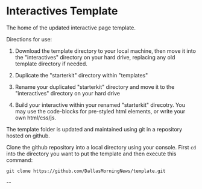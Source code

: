 Interactives Template
========

The home of the updated interactive page template.

Directions for use:

1. Download the template directory to your local machine, then move it into the "interactives" directory on your hard drive, replacing any old template directory if needed.

2. Duplicate the "starterkit" directory within "templates"

3. Rename your duplicated "starterkit" directory and move it to the "interactives" directory on your hard drive

4. Build your interactive within your renamed "starterkit" direcotry. You may use the code-blocks for pre-styled html elements, or write your own html/css/js. 

The template folder is updated and maintained using git in a repository hosted on github.

Clone the github repository into a local directory using your console. First `cd` into the directory you want to put the template and then execute this command:



```
git clone https://github.com/DallasMorningNews/template.git
```



--
